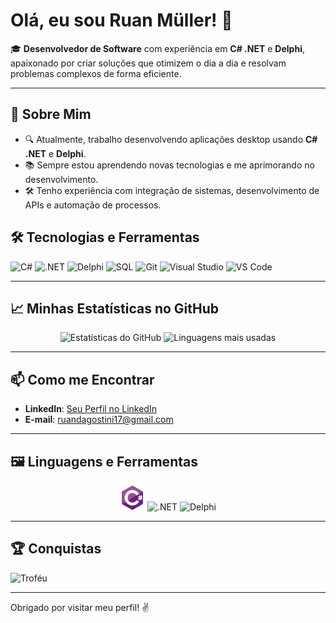# Olá, eu sou Ruan Müller! 👋

🎓 **Desenvolvedor de Software** com experiência em **C# .NET** e **Delphi**, apaixonado por criar soluções que otimizem o dia a dia e resolvam problemas complexos de forma eficiente.

---

## 🚀 Sobre Mim
- 🔍 Atualmente, trabalho desenvolvendo aplicações desktop usando **C# .NET** e **Delphi**.
- 📚 Sempre estou aprendendo novas tecnologias e me aprimorando no desenvolvimento.
- 🛠️ Tenho experiência com integração de sistemas, desenvolvimento de APIs e automação de processos.

## 🛠️ Tecnologias e Ferramentas
![C#](https://img.shields.io/badge/-C%23-239120?style=flat&logo=c-sharp&logoColor=white)
![.NET](https://img.shields.io/badge/-.NET-512BD4?style=flat&logo=dotnet&logoColor=white)
![Delphi](https://img.shields.io/badge/-Delphi-EE1F35?style=flat&logo=delphi&logoColor=white)
![SQL](https://img.shields.io/badge/-SQL-4479A1?style=flat&logo=Microsoft-SQL-Server&logoColor=white)
![Git](https://img.shields.io/badge/-Git-F05032?style=flat&logo=git&logoColor=white)
![Visual Studio](https://img.shields.io/badge/-Visual%20Studio-5C2D91?style=flat&logo=visual-studio&logoColor=white)
![VS Code](https://img.shields.io/badge/-VS%20Code-007ACC?style=flat&logo=visual-studio-code&logoColor=white)

---

## 📈 Minhas Estatísticas no GitHub

<div align="center">
  <img height="180em" src="https://github-readme-stats.vercel.app/api?username=MullerRuan&show_icons=true&theme=radical&count_private=true" alt="Estatísticas do GitHub" />
  <img height="180em" src="https://github-readme-stats.vercel.app/api/top-langs/?username=MullerRuan&layout=compact&langs_count=7&theme=radical" alt="Linguagens mais usadas" />
</div>

---

## 📫 Como me Encontrar
- **LinkedIn**: [Seu Perfil no LinkedIn](https://www.linkedin.com/in/seu-perfil/)
- **E-mail**: ruandagostini17@gmail.com

---

## 🖼️ Linguagens e Ferramentas

<div align="center">
  <img src="https://raw.githubusercontent.com/devicons/devicon/master/icons/csharp/csharp-original.svg" alt="C#" width="40" height="40"/>
  <img src="https://raw.githubusercontent.com/devicons/devicon/master/icons/dotnet/dotnet-original-wordmark.svg" alt=".NET" width="40" height="40"/>
  <img src="https://upload.wikimedia.org/wikipedia/commons/6/64/Delphi_logo.svg" alt="Delphi" width="40" height="40"/>
</div>

---

## 🏆 Conquistas
![Troféu](https://github-profile-trophy.vercel.app/?username=SeuNomeDeUsuario&theme=radical&no-frame=true&margin-w=15)

---

Obrigado por visitar meu perfil! ✌️
